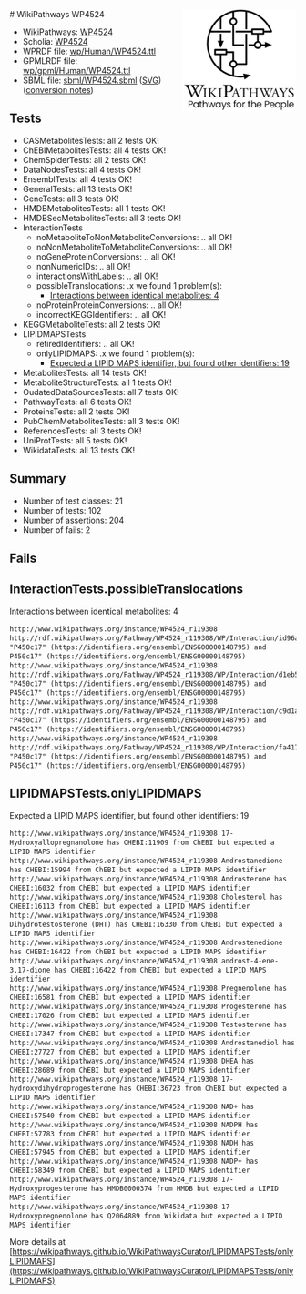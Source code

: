 <img style="float: right; width: 200px" src="../logo.png" />
# WikiPathways WP4524

* WikiPathways: [WP4524](https://identifiers.org/wikipathways:WP4524)
* Scholia: [WP4524](https://scholia.toolforge.org/wikipathways/WP4524)
* WPRDF file: [wp/Human/WP4524.ttl](../wp/Human/WP4524.ttl)
* GPMLRDF file: [wp/gpml/Human/WP4524.ttl](../wp/gpml/Human/WP4524.ttl)
* SBML file: [sbml/WP4524.sbml](../sbml/WP4524.sbml) ([SVG](../sbml/WP4524.svg)) ([conversion notes](../sbml/WP4524.txt))

## Tests
* CASMetabolitesTests: all 2 tests OK!
* ChEBIMetabolitesTests: all 4 tests OK!
* ChemSpiderTests: all 2 tests OK!
* DataNodesTests: all 4 tests OK!
* EnsemblTests: all 4 tests OK!
* GeneralTests: all 13 tests OK!
* GeneTests: all 3 tests OK!
* HMDBMetabolitesTests: all 1 tests OK!
* HMDBSecMetabolitesTests: all 3 tests OK!
* InteractionTests
    * noMetaboliteToNonMetaboliteConversions: .. all OK!
    * noNonMetaboliteToMetaboliteConversions: .. all OK!
    * noGeneProteinConversions: .. all OK!
    * nonNumericIDs: .. all OK!
    * interactionsWithLabels: .. all OK!
    * possibleTranslocations: .x we found 1 problem(s):
        * [Interactions between identical metabolites: 4](#d59038c7)
    * noProteinProteinConversions: .. all OK!
    * incorrectKEGGIdentifiers: .. all OK!
* KEGGMetaboliteTests: all 2 tests OK!
* LIPIDMAPSTests
    * retiredIdentifiers: .. all OK!
    * onlyLIPIDMAPS: .x we found 1 problem(s):
        * [Expected a LIPID MAPS identifier, but found other identifiers: 19](#d0bfb681)
* MetabolitesTests: all 14 tests OK!
* MetaboliteStructureTests: all 1 tests OK!
* OudatedDataSourcesTests: all 7 tests OK!
* PathwayTests: all 6 tests OK!
* ProteinsTests: all 2 tests OK!
* PubChemMetabolitesTests: all 3 tests OK!
* ReferencesTests: all 3 tests OK!
* UniProtTests: all 5 tests OK!
* WikidataTests: all 13 tests OK!


## Summary

* Number of test classes: 21
* Number of tests: 102
* Number of assertions: 204
* Number of fails: 2

## Fails

<a name="d59038c7" />

## InteractionTests.possibleTranslocations

Interactions between identical metabolites: 4
```
http://www.wikipathways.org/instance/WP4524_r119308 http://rdf.wikipathways.org/Pathway/WP4524_r119308/WP/Interaction/id96a6c5d4 "P450c17" (https://identifiers.org/ensembl/ENSG00000148795) and 
P450c17" (https://identifiers.org/ensembl/ENSG00000148795)
http://www.wikipathways.org/instance/WP4524_r119308 http://rdf.wikipathways.org/Pathway/WP4524_r119308/WP/Interaction/d1eb5 "P450c17" (https://identifiers.org/ensembl/ENSG00000148795) and 
P450c17" (https://identifiers.org/ensembl/ENSG00000148795)
http://www.wikipathways.org/instance/WP4524_r119308 http://rdf.wikipathways.org/Pathway/WP4524_r119308/WP/Interaction/c9d1a "P450c17" (https://identifiers.org/ensembl/ENSG00000148795) and 
P450c17" (https://identifiers.org/ensembl/ENSG00000148795)
http://www.wikipathways.org/instance/WP4524_r119308 http://rdf.wikipathways.org/Pathway/WP4524_r119308/WP/Interaction/fa417 "P450c17" (https://identifiers.org/ensembl/ENSG00000148795) and 
P450c17" (https://identifiers.org/ensembl/ENSG00000148795)
```

<a name="d0bfb681" />

## LIPIDMAPSTests.onlyLIPIDMAPS

Expected a LIPID MAPS identifier, but found other identifiers: 19
```
http://www.wikipathways.org/instance/WP4524_r119308 17-Hydroxyallopregnanolone has CHEBI:11909 from ChEBI but expected a LIPID MAPS identifier
http://www.wikipathways.org/instance/WP4524_r119308 Androstanedione has CHEBI:15994 from ChEBI but expected a LIPID MAPS identifier
http://www.wikipathways.org/instance/WP4524_r119308 Androsterone has CHEBI:16032 from ChEBI but expected a LIPID MAPS identifier
http://www.wikipathways.org/instance/WP4524_r119308 Cholesterol has CHEBI:16113 from ChEBI but expected a LIPID MAPS identifier
http://www.wikipathways.org/instance/WP4524_r119308 Dihydrotestosterone (DHT) has CHEBI:16330 from ChEBI but expected a LIPID MAPS identifier
http://www.wikipathways.org/instance/WP4524_r119308 Androstenedione has CHEBI:16422 from ChEBI but expected a LIPID MAPS identifier
http://www.wikipathways.org/instance/WP4524_r119308 androst-4-ene- 3,17-dione has CHEBI:16422 from ChEBI but expected a LIPID MAPS identifier
http://www.wikipathways.org/instance/WP4524_r119308 Pregnenolone has CHEBI:16581 from ChEBI but expected a LIPID MAPS identifier
http://www.wikipathways.org/instance/WP4524_r119308 Progesterone has CHEBI:17026 from ChEBI but expected a LIPID MAPS identifier
http://www.wikipathways.org/instance/WP4524_r119308 Testosterone has CHEBI:17347 from ChEBI but expected a LIPID MAPS identifier
http://www.wikipathways.org/instance/WP4524_r119308 Androstanediol has CHEBI:27727 from ChEBI but expected a LIPID MAPS identifier
http://www.wikipathways.org/instance/WP4524_r119308 DHEA has CHEBI:28689 from ChEBI but expected a LIPID MAPS identifier
http://www.wikipathways.org/instance/WP4524_r119308 17-hydroxydihydroprogesterone has CHEBI:36723 from ChEBI but expected a LIPID MAPS identifier
http://www.wikipathways.org/instance/WP4524_r119308 NAD+ has CHEBI:57540 from ChEBI but expected a LIPID MAPS identifier
http://www.wikipathways.org/instance/WP4524_r119308 NADPH has CHEBI:57783 from ChEBI but expected a LIPID MAPS identifier
http://www.wikipathways.org/instance/WP4524_r119308 NADH has CHEBI:57945 from ChEBI but expected a LIPID MAPS identifier
http://www.wikipathways.org/instance/WP4524_r119308 NADP+ has CHEBI:58349 from ChEBI but expected a LIPID MAPS identifier
http://www.wikipathways.org/instance/WP4524_r119308 17-Hydroxyprogesterone has HMDB0000374 from HMDB but expected a LIPID MAPS identifier
http://www.wikipathways.org/instance/WP4524_r119308 17-Hydroxypregnenolone has Q2064889 from Wikidata but expected a LIPID MAPS identifier
```

More details at [https://wikipathways.github.io/WikiPathwaysCurator/LIPIDMAPSTests/onlyLIPIDMAPS](https://wikipathways.github.io/WikiPathwaysCurator/LIPIDMAPSTests/onlyLIPIDMAPS)

